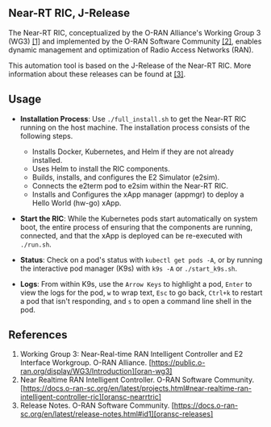 ## Near-RT RIC, J-Release

The Near-RT RIC, conceptualized by the O-RAN Alliance's Working Group 3 (WG3) [[1]][oran-wg3] and implemented by the O-RAN Software Community [[2]][oransc-nearrtric], enables dynamic management and optimization of Radio Access Networks (RAN).

This automation tool is based on the J-Release of the Near-RT RIC. More information about these releases can be found at [[3]][oransc-releases].


## Usage
- **Installation Process**: Use `./full_install.sh` to get the Near-RT RIC running on the host machine. The installation process consists of the following steps.
  - Installs Docker, Kubernetes, and Helm if they are not already installed.
  - Uses Helm to install the RIC components.
  - Builds, installs, and configures the E2 Simulator (e2sim).
  - Connects the e2term pod to e2sim within the Near-RT RIC.
  - Installs and Configures the xApp manager (appmgr) to deploy a Hello World (hw-go) xApp.

- **Start the RIC**: While the Kubernetes pods start automatically on system boot, the entire process of ensuring that the components are running, connected, and that the xApp is deployed can be re-executed with `./run.sh`.
- **Status**: Check on a pod's status with `kubectl get pods -A`, or by running the interactive pod manager (K9s) with `k9s -A` or `./start_k9s.sh`.
- **Logs**: From within K9s, use the `Arrow Keys` to highlight a pod, `Enter` to view the logs for the pod, `w` to wrap text, `Esc` to go back, `Ctrl+k` to restart a pod that isn't responding, and `s` to open a command line shell in the pod.

## References
1. Working Group 3: Near-Real-time RAN Intelligent Controller and E2 Interface Workgroup. O-RAN Alliance. [https://public.o-ran.org/display/WG3/Introduction][oran-wg3]
2. Near Realtime RAN Intelligent Controller. O-RAN Software Community. [https://docs.o-ran-sc.org/en/latest/projects.html#near-realtime-ran-intelligent-controller-ric][oransc-nearrtric]
3. Release Notes. O-RAN Software Community. [https://docs.o-ran-sc.org/en/latest/release-notes.html#id1][oransc-releases]

<!-- References -->

[oran-wg3]: https://public.o-ran.org/display/WG3/Introduction
[oransc-nearrtric]: https://docs.o-ran-sc.org/en/latest/projects.html#near-realtime-ran-intelligent-controller-ric
[oransc-releases]: https://docs.o-ran-sc.org/en/latest/release-notes.html#id1
